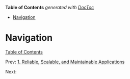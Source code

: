 <!-- START doctoc generated TOC please keep comment here to allow auto update -->
<!-- DON'T EDIT THIS SECTION, INSTEAD RE-RUN doctoc TO UPDATE -->
**Table of Contents**  *generated with [DocToc](https://github.com/thlorenz/doctoc)*

- [Navigation](#navigation)

<!-- END doctoc generated TOC please keep comment here to allow auto update -->

# Navigation

[Table of Contents](README.md)

Prev: [1. Reliable, Scalable, and Maintainable Applications](ch1.md)

Next: 
